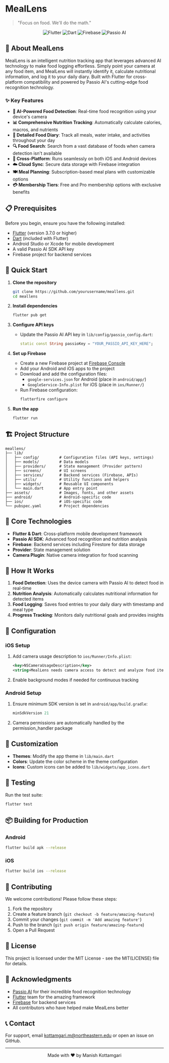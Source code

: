 # MealLens

> "Focus on food. We'll do the math."

<p align="center">
  <img src="https://img.shields.io/badge/Flutter-02569B?style=for-the-badge&logo=flutter&logoColor=white" alt="Flutter">
  <img src="https://img.shields.io/badge/Dart-0175C2?style=for-the-badge&logo=dart&logoColor=white" alt="Dart">
  <img src="https://img.shields.io/badge/Firebase-FFCA28?style=for-the-badge&logo=firebase&logoColor=black" alt="Firebase">
  <img src="https://img.shields.io/badge/Passio_AI-00D084?style=for-the-badge&logo=data:image/svg+xml;base64,PHN2ZyB3aWR0aD0iMjQiIGhlaWdodD0iMjQiIHZpZXdCb3g9IjAgMCAyNCAyNCIgZmlsbD0ibm9uZSIgeG1sbnM9Imh0dHA6Ly93d3cudzMub3JnLzIwMDAvc3ZnIj4KPHBhdGggZD0iTTEyIDJDNi40OCAyIDIgNi40OCAyIDEyQzIgMTcuNTIgNi40OCAyMiAxMiAyMkMxNy41MiAyMiAyMiAxNy41MiAyMiAxMkMyMiA2LjQ4IDE3LjUyIDIgMTIgMloiIGZpbGw9IndoaXRlIi8+Cjwvc3ZnPg==" alt="Passio AI">
</p>

## 📱 About MealLens

MealLens is an intelligent nutrition tracking app that leverages advanced AI technology to make food logging effortless. Simply point your camera at any food item, and MealLens will instantly identify it, calculate nutritional information, and log it to your daily diary. Built with Flutter for cross-platform compatibility and powered by Passio AI's cutting-edge food recognition technology.

### ✨ Key Features

- **🎯 AI-Powered Food Detection**: Real-time food recognition using your device's camera
- **📊 Comprehensive Nutrition Tracking**: Automatically calculate calories, macros, and nutrients
- **📝 Detailed Food Diary**: Track all meals, water intake, and activities throughout your day
- **🔍 Food Search**: Search from a vast database of foods when camera detection isn't available
- **📱 Cross-Platform**: Runs seamlessly on both iOS and Android devices
- **☁️ Cloud Sync**: Secure data storage with Firebase integration
- **🍽️ Meal Planning**: Subscription-based meal plans with customizable options
- **💳 Membership Tiers**: Free and Pro membership options with exclusive benefits

## 📋 Prerequisites

Before you begin, ensure you have the following installed:

- [Flutter](https://flutter.dev/docs/get-started/install) (version 3.7.0 or higher)
- [Dart](https://dart.dev/get-dart) (included with Flutter)
- Android Studio or Xcode for mobile development
- A valid Passio AI SDK API key
- Firebase project for backend services

## 🚀 Quick Start

1. **Clone the repository**
   ```bash
   git clone https://github.com/yourusername/meallens.git
   cd meallens
   ```

2. **Install dependencies**
   ```bash
   flutter pub get
   ```

3. **Configure API keys**
   - Update the Passio AI API key in `lib/config/passio_config.dart`:
     ```dart
     static const String passioKey = "YOUR_PASSIO_API_KEY_HERE";
     ```

4. **Set up Firebase**
   - Create a new Firebase project at [Firebase Console](https://console.firebase.google.com)
   - Add your Android and iOS apps to the project
   - Download and add the configuration files:
     - `google-services.json` for Android (place in `android/app/`)
     - `GoogleService-Info.plist` for iOS (place in `ios/Runner/`)
   - Run Firebase configuration:
     ```bash
     flutterfire configure
     ```

5. **Run the app**
   ```bash
   flutter run
   ```

## 🏗️ Project Structure

```
meallens/
├── lib/
│   ├── config/         # Configuration files (API keys, settings)
│   ├── models/         # Data models
│   ├── providers/      # State management (Provider pattern)
│   ├── screens/        # UI screens
│   ├── services/       # Backend services (Firebase, APIs)
│   ├── utils/          # Utility functions and helpers
│   ├── widgets/        # Reusable UI components
│   └── main.dart       # App entry point
├── assets/             # Images, fonts, and other assets
├── android/            # Android-specific code
├── ios/                # iOS-specific code
└── pubspec.yaml        # Project dependencies
```

## 🎯 Core Technologies

- **Flutter & Dart**: Cross-platform mobile development framework
- **Passio AI SDK**: Advanced food recognition and nutrition analysis
- **Firebase**: Backend services including Firestore for data storage
- **Provider**: State management solution
- **Camera Plugin**: Native camera integration for food scanning

## 📸 How It Works

1. **Food Detection**: Uses the device camera with Passio AI to detect food in real-time
2. **Nutrition Analysis**: Automatically calculates nutritional information for detected items
3. **Food Logging**: Saves food entries to your daily diary with timestamp and meal type
4. **Progress Tracking**: Monitors daily nutritional goals and provides insights

## 🔧 Configuration

### iOS Setup

1. Add camera usage description to `ios/Runner/Info.plist`:
   ```xml
   <key>NSCameraUsageDescription</key>
   <string>MealLens needs camera access to detect and analyze food items</string>
   ```

2. Enable background modes if needed for continuous tracking

### Android Setup

1. Ensure minimum SDK version is set in `android/app/build.gradle`:
   ```gradle
   minSdkVersion 21
   ```

2. Camera permissions are automatically handled by the permission_handler package

## 🎨 Customization

- **Themes**: Modify the app theme in `lib/main.dart`
- **Colors**: Update the color scheme in the theme configuration
- **Icons**: Custom icons can be added to `lib/widgets/app_icons.dart`

## 🧪 Testing

Run the test suite:
```bash
flutter test
```

## 📦 Building for Production

### Android
```bash
flutter build apk --release
```

### iOS
```bash
flutter build ios --release
```

## 🤝 Contributing

We welcome contributions! Please follow these steps:

1. Fork the repository
2. Create a feature branch (`git checkout -b feature/amazing-feature`)
3. Commit your changes (`git commit -m 'Add amazing feature'`)
4. Push to the branch (`git push origin feature/amazing-feature`)
5. Open a Pull Request

## 📝 License

This project is licensed under the MIT License - see the MIT(LICENSE) file for details.

## 🙏 Acknowledgments

- [Passio AI](https://passio.ai/) for their incredible food recognition technology
- [Flutter](https://flutter.dev/) team for the amazing framework
- [Firebase](https://firebase.google.com/) for backend services
- All contributors who have helped make MealLens better

## 📞 Contact

For support, email kottamgari.m@northeastern.edu or open an issue on GitHub.

---

<p align="center">Made with ❤️ by Manish Kottamgari</p>
